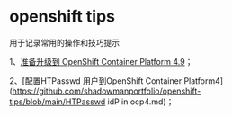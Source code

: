 # openshift tips
用于记录常用的操作和技巧提示

1、[准备升级到 OpenShift Container Platform 4.9](https://github.com/shadowmanportfolio/openshift-tips/blob/main/4.8_to_4.9_confirm_command.md)；

2、[配置HTPasswd 用户到OpenShift Container Platform4](https://github.com/shadowmanportfolio/openshift-tips/blob/main/HTPasswd idP in ocp4.md)；
